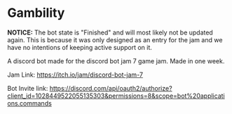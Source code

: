 # Gambility

**NOTICE:** The bot state is "Finished" and will most likely not be updated again. This is because it was only designed as an entry for the jam and we have no intentions of keeping active support on it.

A discord bot made for the discord bot jam 7 game jam.
Made in one week.

Jam Link: <https://itch.io/jam/discord-bot-jam-7>

Bot Invite link: <https://discord.com/api/oauth2/authorize?client_id=1028449522055135303&permissions=8&scope=bot%20applications.commands>
